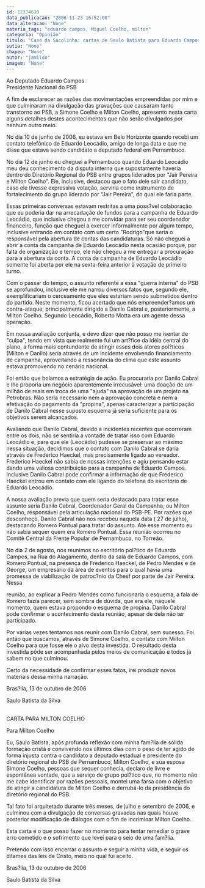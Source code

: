 ```yaml
---
id: 12374630
data_publicacao: "2006-11-23 16:52:00"
data_alteracao: "None"
materia_tags: "eduardo campos, Miguel Coelho, milton"
categoria: "Opinião"
titulo: "Caso da Sacolinha: cartas de Saulo Batista para Eduardo Campos e Milton Coelho"
sutia: "None"
chapeu: "None"
autor: "jamildo"
imagem: "None"
---
```

<p>Ao Deputado Eduardo Campos<br />Presidente Nacional do PSB</p>
<p>A fim de esclarecer as raz&otilde;es das movimenta&ccedil;&otilde;es empreendidas por mim e que culminaram na divulga&ccedil;&atilde;o das grava&ccedil;&otilde;es que causaram tanto transtorno ao PSB, a Simone Coelho e Milton Coelho, apresento nesta carta alguns detalhes destes acontecimentos que n&atilde;o ser&atilde;o divulgados por nenhum outro meio.</p>
<p>No dia 10 de junho de 2006, eu estava em Belo Horizonte quando recebi um contato telef&ocirc;nico de Eduardo Leoc&aacute;dio, amigo de longa data e que me disse que estava sendo candidato a deputado federal em Pernambuco.</p>
<p>No dia 12 de junho eu cheguei a Pernambuco quando Eduardo Leoc&aacute;dio meu deu conhecimento da disputa interna que supostamente haveria dentro do Diret&oacute;rio Regional do PSB entre grupos liderados por "Jair Pereira e Milton Coelho". Ele, inclusive, destacou que o fato dele sair candidato, caso ele tivesse expressiva vota&ccedil;&atilde;o, serviria como instrumento de fortalecimento do grupo liderado por "Jair Pereira", do qual ele faria parte.</p>
<p>Essas primeiras conversas estavam restritas a uma poss?vel colabora&ccedil;&atilde;o que eu poderia dar na arrecada&ccedil;&atilde;o de fundos para a campanha de Eduardo Leoc&aacute;dio, que inclusive chegou a me convidar para ser seu coordenador financeiro, fun&ccedil;&atilde;o que cheguei a exercer informalmente por algum tempo, inclusive entrando em contato com um certo "Rodrigo"que seria o respons&aacute;vel pela abertura de contas das candidaturas. S&oacute; n&atilde;o cheguei a abrir a conta da campanha de Eduardo Leoc&aacute;dio nesta ocasi&atilde;o porque, por falta de organiza&ccedil;&atilde;o e tempo, ele n&atilde;o chegou a me entregar a procura&ccedil;&atilde;o para a abertura da conta. A conta da campanha de Eduardo Leoc&aacute;dio somente foi aberta por ele na sexta-feira anterior &agrave; vota&ccedil;&atilde;o de primeiro turno.</p>
<p>Com o passar do tempo, o assunto referente a essa "guerra interna" do PSB se aprofundou, inclusive ele me narrou diversos fatos que, segundo ele, exemplificariam o cerceamento que eles estariam sendo submetidos dentro do partido. Neste momento, ficou acertado que n&oacute;s empreender?amos um contra-ataque, principalmente dirigido a Danilo Cabral e, posteriormente, a Milton Coelho. Segundo Leoc&aacute;dio, Roberto Motta era um agente dessa opera&ccedil;&atilde;o.</p>
<p>Em nossa avalia&ccedil;&atilde;o conjunta, e devo dizer que n&atilde;o posso me isentar de "culpa", tendo em vista que realmente fui um art?fice da id&eacute;ia central do plano, a forma mais contundente de atingir esses dois atores pol?ticos (Milton e Danilo) seria atrav&eacute;s de um incidente envolvendo financiamento de campanha, aproveitando a resson&acirc;ncia do clima que este assunto estava promovendo no cen&aacute;rio nacional.</p>
<p>Foi ent&atilde;o que bolamos a estrat&eacute;gia de a&ccedil;&atilde;o. Eu procuraria por Danilo Cabral e lhe proporia um neg&oacute;cio aparentemente irrecus&aacute;vel: uma doa&ccedil;&atilde;o de um milh&atilde;o de reais em troca de uma "ajuda" na aprova&ccedil;&atilde;o de um projeto na Petrobras. N&atilde;o seria necess&aacute;rio nem a aprova&ccedil;&atilde;o concreta e nem a efetiva&ccedil;&atilde;o do pagamento da "propina", apenas caracterizar a participa&ccedil;&atilde;o de Danilo Cabral nesse suposto esquema j&aacute; seria suficiente para os objetivos serem alcan&ccedil;ados.</p>
<p>Avaliando que Danilo Cabral, devido a incidentes recentes que ocorreram entre os dois, n&atilde;o se sentiria a vontade de tratar isso com Eduardo Leoc&aacute;dio e, para que ele (Leoc&aacute;dio) pudesse se preservar ao m&aacute;ximo nessa situa&ccedil;&atilde;o, decidimos que o contato com Danilo Cabral se daria atrav&eacute;s de Frederico Haeckel, mas precisamente ligado ao vereador. Frederico Haeckel n&atilde;o sabia de nossas inten&ccedil;&otilde;es e agiu pensando estar dando uma valiosa contribui&ccedil;&atilde;o para a campanha de Eduardo Campos. Inclusive Danilo Cabral pode confirmar a informa&ccedil;&atilde;o de que Frederico Haeckel entrou em contato com ele ligando do telefone do escrit&oacute;rio de Eduardo Leoc&aacute;dio.</p>
<p>A nossa avalia&ccedil;&atilde;o previa que quem seria destacado para tratar esse assunto seria Danilo Cabral, Coordenador Geral da Campanha, ou Milton Coelho, respons&aacute;vel pela articula&ccedil;&atilde;o nacional do PSB-PE. Por raz&otilde;es que desconhe&ccedil;o, Danilo Cabral n&atilde;o nos recebeu naquela data ( 27 de julho), destacando Romero Pontual para tratar do assunto. At&eacute; esse momento eu n&atilde;o sabia sequer quem era Romero Pontual. Essa reuni&atilde;o ocorreu no Comit&ecirc; Central da Frente Popular de Pernambuco, no Torre&atilde;o.</p>
<p>No dia 2 de agosto, nos reunimos no escrit&oacute;rio pol?tico de Eduardo Campos, na Rua do Alagamento, dentro da sala de Eduardo Campos, com Romero Pontual, na presen&ccedil;a de Frederico Haeckel, de Pedro Mendes e de George, um empres&aacute;rio da &aacute;rea de eventos para o qual havia uma promessa de viabiliza&ccedil;&atilde;o de patroc?nio da Chesf por parte de Jair Pereira. Nessa</p>
<p>reuni&atilde;o, ao explicar a Pedro Mendes como funcionaria o esquema, a fala de Romero fazia parecer, sem sombra de d&uacute;vida, que era ele, naquele momento, quem estava propondo o esquema de propina. Danilo Cabral pode confirmar o acontecimento desta reuni&atilde;o, apesar de dela n&atilde;o ter participado.</p>
<p>Por v&aacute;rias vezes tentamos nos reunir com Danilo Cabral, sem sucesso. Foi ent&atilde;o que buscamos, atrav&eacute;s de Simone Coelho, o contato com Milton Coelho para que fosse ele o alvo desta investida. O resultado desta investida p&ocirc;de ser acompanhada pelos meios de comunica&ccedil;&atilde;o e todos j&aacute; sabem no que culminou.</p>
<p>Certo da necessidade de confirmar esses fatos, irei produzir novos materiais dessa minha narra&ccedil;&atilde;o.</p>
<p>Bras?lia, 13 de outubro de 2006</p>
<p>Saulo Batista da Silva</p>
<p><br />CARTA PARA MILTON COELHO</p>
<p>Para Milton Coelho</p>
<p>Eu, Saulo Batista, ap&oacute;s profunda reflex&atilde;o com minha fam?lia de s&oacute;lida forma&ccedil;&atilde;o crist&atilde; e convivendo nos &uacute;ltimos dias com o peso de ter agido de forma injusta contra o candidato a deputado estadual e presidente do diret&oacute;rio regional do PSB de Pernambuco, Milton Coelho, e sua esposa Simone Coelho, pessoas que sequer conhecia, declaro de livre e espont&acirc;nea vontade, que a servi&ccedil;o de grupo pol?tico que, no momento n&atilde;o me cabe identificar por raz&otilde;es pessoais, montei uma farsa com o objetivo de atingir a candidatura de Milton Coelho e derrub&aacute;-lo da presid&ecirc;ncia do diret&oacute;rio regional do PSB.</p>
<p>Tal fato foi arquitetado durante tr&ecirc;s meses, de julho e setembro de 2006, e culminou com a divulga&ccedil;&atilde;o de conversas gravadas nas quais houve posterior modifica&ccedil;&atilde;o de di&aacute;logos com o fim de incriminar Milton Coelho.</p>
<p>Esta carta &eacute; o que posso fazer no momento para tentar remediar o grave erro cometido e o sofrimento que levei para o seio de uma fam?lia.</p>
<p>Pretendo com isso encerrar o assunto e seguir a minha vida, e seguir os ditames das leis de Cristo, meio no qual fui aceito.</p>
<p>Bras?lia, 13 de outubro de 2006</p>
<p>Saulo Batista da Silva</p>
